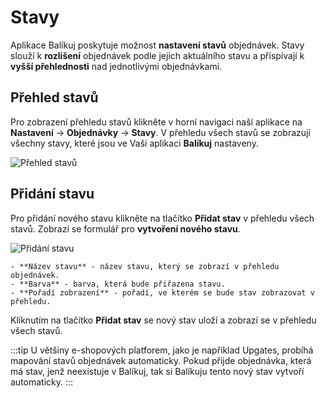 ﻿---
sidebar_position: 1
---

# Stavy
Aplikace Balíkuj poskytuje možnost **nastavení stavů** objednávek. Stavy slouží k **rozlišení**
objednávek podle jejich aktuálního stavu a přispívají k **vyšší přehlednosti** nad jednotlivými objednávkami.

## Přehled stavů
Pro zobrazení přehledu stavů klikněte v horní navigaci naší aplikace na **Nastavení** -> **Objednávky** -> **Stavy**.
V přehledu všech stavů se zobrazují všechny stavy, které jsou ve Vaší aplikaci **Balíkuj** nastaveny.

![Přehled stavů](/img/settings/order/order-states-overview.png)

## Přidání stavu
Pro přidání nového stavu klikněte na tlačítko **Přidat stav** v přehledu všech stavů. Zobrazí se formulář pro **vytvoření nového stavu**.

![Přidání stavu](/img/settings/order/order-states-add.png)

    - **Název stavu** - název stavu, který se zobrazí v přehledu objednávek.
    - **Barva** - barva, která bude přiřazena stavu.
    - **Pořadí zobrazení** - pořadí, ve kterém se bude stav zobrazovat v přehledu.

Kliknutím na tlačítko **Přidat stav** se nový stav uloží a zobrazí se v přehledu všech stavů.

:::tip
U většiny e-shopových platforem, jako je například Upgates, probíhá mapování stavů objednávek automaticky. Pokud přijde objednávka, která má stav, jenž neexistuje v Balíkuj, tak si Balíkuju tento nový stav vytvoří automaticky.
:::
